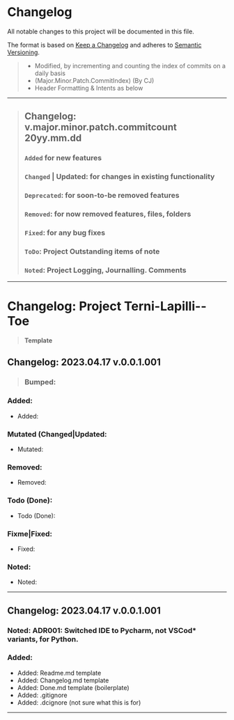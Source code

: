 # Changelog

All notable changes to this project will be documented in this file.

The format is based on [Keep a Changelog](http://keepachangelog.com/) and adheres
to [Semantic Versioning](http://semver.org/).

> - Modified, by incrementing and counting the index of commits on a daily basis
> - (Major.Minor.Patch.CommitIndex) (By CJ)
> - Header Formatting & Intents as below

---

> ## Changelog: v.major.minor.patch.commitcount 20yy.mm.dd
>
> ### `Added`  for new features
>
> ### `Changed` | Updated: for changes in existing functionality
>
> ### `Deprecated`: for soon-to-be removed features
>
> ### `Removed`:  for now removed features, files, folders
>
> ### `Fixed`: for any bug fixes
>
> ### `ToDo`: Project Outstanding items of note
>
> ### `Noted`: Project Logging, Journalling. Comments

---

# Changelog: Project Terni-Lapilli--Toe

> **Template**

## Changelog: 2023.04.17 v.0.0.1.001

> ### Bumped:

### Added:

- Added:

### Mutated (Changed|Updated:

- Mutated:

### Removed:

- Removed:

### Todo (Done):

- Todo (Done):

### Fixme|Fixed:

- Fixed:

### Noted:

- Noted:

---

## Changelog: 2023.04.17 v.0.0.1.001

### Noted: ADR001: Switched IDE to Pycharm, not VSCod* variants, for Python.

### Added:

- Added: Readme.md template
- Added: Changelog.md template
- Added: Done.md template (boilerplate)
- Added: .gitignore
- Added: .dcignore (not sure what this is for)

---

